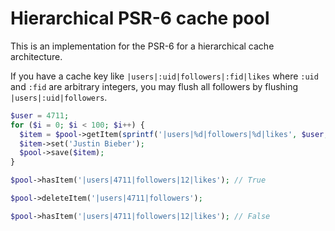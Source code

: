 # Hierarchical PSR-6 cache pool 

This is an implementation for the PSR-6 for a hierarchical cache architecture. 

If you have a cache key like `|users|:uid|followers|:fid|likes` where `:uid` and `:fid` are arbitrary integers, you
 may flush all followers by flushing `|users|:uid|followers`.
 
```php
$user = 4711;
for ($i = 0; $i < 100; $i++) {
  $item = $pool->getItem(sprintf('|users|%d|followers|%d|likes', $user, $i));
  $item->set('Justin Bieber');
  $pool->save($item);
}

$pool->hasItem('|users|4711|followers|12|likes'); // True

$pool->deleteItem('|users|4711|followers');

$pool->hasItem('|users|4711|followers|12|likes'); // False
```
